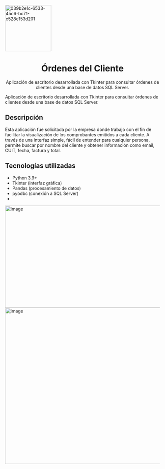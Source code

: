 <img width="150" height="150" alt="039b2e1c-6533-45c6-bc71-c528e153d201" src="https://github.com/user-attachments/assets/34643811-bfcf-4613-a10d-6fb7692926fc" />
<h1 align="center">Órdenes del Cliente</h1>
<p align="center">
  Aplicación de escritorio desarrollada con Tkinter para consultar órdenes de clientes desde una base de datos SQL Server.
</p>

Aplicación de escritorio desarrollada con Tkinter para consultar órdenes de clientes desde una base de datos SQL Server.

## Descripción

Esta aplicación fue solicitada por la empresa donde trabajo con el fin de facilitar la visualización de los comprobantes emitidos a cada cliente. A través de una interfaz simple, fácil de entender para cualquier persona, permite buscar por nombre del cliente y obtener información como email, CUIT, fecha, factura y total.

## Tecnologías utilizadas

- Python 3.9+
- Tkinter (interfaz gráfica)
- Pandas (procesamiento de datos)
- pyodbc (conexión a SQL Server)
- 
<img width="1223" height="332" alt="image" src="https://github.com/user-attachments/assets/ba56b91e-231b-4219-a5cc-68cb4978b74f" />
<img width="1223" height="508" alt="image" src="https://github.com/user-attachments/assets/7d416b8c-a252-4657-80e4-4c40f645db7a" />

